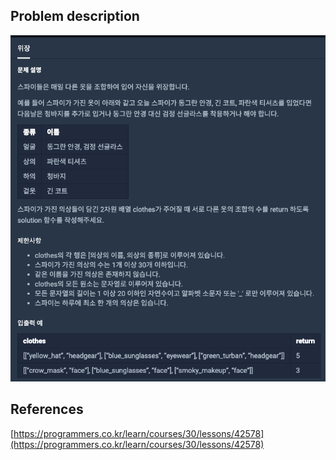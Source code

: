 ## Problem description
![Problem description](./Problem-42578.png)

## References
[https://programmers.co.kr/learn/courses/30/lessons/42578](https://programmers.co.kr/learn/courses/30/lessons/42578)
